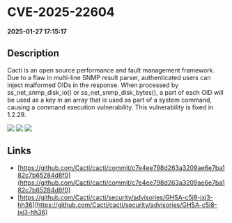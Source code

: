 # CVE-2025-22604

**2025-01-27 17:15:17**

## Description
Cacti is an open source performance and fault management framework. Due to a flaw in multi-line SNMP result parser, authenticated users can inject malformed OIDs in the response. When processed by ss_net_snmp_disk_io() or ss_net_snmp_disk_bytes(), a part of each OID will be used as a key in an array that is used as part of a system command, causing a command execution vulnerability. This vulnerability is fixed in 1.2.29.

![](https://img.shields.io/static/v1?label=Score&message=9.1&color=red)
![](https://img.shields.io/static/v1?label=Severity&message=CRITICAL&color=red)
![](https://img.shields.io/static/v1?label=CWE&message=RCE&color=green)

## Links
- [https://github.com/Cacti/cacti/commit/c7e4ee798d263a3209ae6e7ba182c7b65284d8f0](https://github.com/Cacti/cacti/commit/c7e4ee798d263a3209ae6e7ba182c7b65284d8f0)
- [https://github.com/Cacti/cacti/security/advisories/GHSA-c5j8-jxj3-hh36](https://github.com/Cacti/cacti/security/advisories/GHSA-c5j8-jxj3-hh36)
